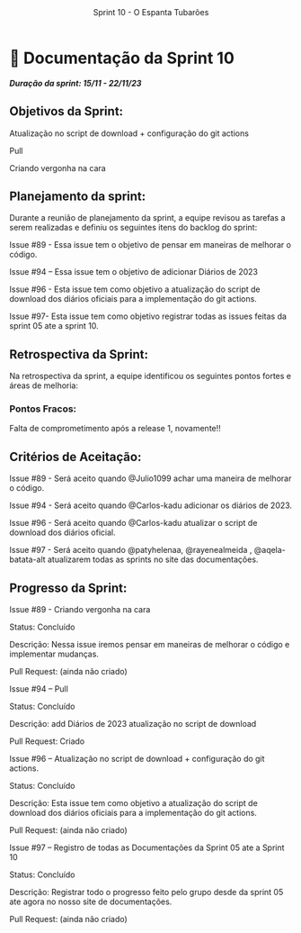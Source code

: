 <header>
    Sprint 10 - O Espanta Tubarões
</header>
<div class="doc-body">
<!-- ADD O CONTEÚDO ABAIXO -->

# 📜 Documentação da Sprint 10
***Duração da sprint: 15/11 - 22/11/23***

## Objetivos da Sprint: 

Atualização no script de download + configuração do git actions 

Pull 

Criando vergonha na cara 

 

## Planejamento da sprint:  

Durante a reunião de planejamento da sprint, a equipe revisou as tarefas a serem realizadas e definiu os seguintes itens do backlog do sprint: 

Issue #89 - Essa issue tem o objetivo de pensar em maneiras de melhorar o código. 

Issue #94 – Essa issue tem o objetivo de adicionar Diários de 2023 

Issue #96 - Esta issue tem como objetivo a atualização do script de download dos diários oficiais para a implementação do git actions. 

Issue #97- Esta issue tem como objetivo registrar todas as issues feitas da sprint 05 ate a sprint 10.


## Retrospectiva da Sprint:  

  

Na retrospectiva da sprint, a equipe identificou os seguintes pontos fortes e áreas de melhoria: 

  

### Pontos Fracos: 

Falta de comprometimento após a release 1, novamente!! 

 

## Critérios de Aceitação: 

  

Issue #89 - Será aceito quando @Julio1099 achar uma maneira de melhorar o código. 

Issue #94 - Será aceito quando @Carlos-kadu adicionar os diários de 2023. 

Issue #96 - Será aceito quando @Carlos-kadu atualizar o script de download dos diários oficial. 

Issue #97 - Será aceito quando @patyhelenaa, @rayenealmeida , @aqela-batata-alt atualizarem todas as sprints no site das documentações.

## Progresso da Sprint: 

  

Issue #89 - Criando vergonha na cara 

 

Status: Concluído 

Descrição: Nessa issue iremos pensar em maneiras de melhorar o código e implementar mudanças. 

Pull Request: (ainda não criado) 

  

Issue #94 – Pull 

Status: Concluído 

Descrição: add Diários de 2023 
atualização no script de download 

Pull Request: Criado 

 

Issue #96 – Atualização no script de download + configuração do git actions. 

Status: Concluído 

Descrição: Esta issue tem como objetivo a atualização do script de download dos diários oficiais para a implementação do git actions. 

Pull Request: (ainda não criado) 



Issue #97 – Registro de todas as Documentações da Sprint 05 ate a Sprint 10

Status: Concluído 

Descrição: Registrar todo o progresso feito pelo grupo desde da sprint 05 ate agora no nosso site de documentações.

Pull Request: (ainda não criado) 
